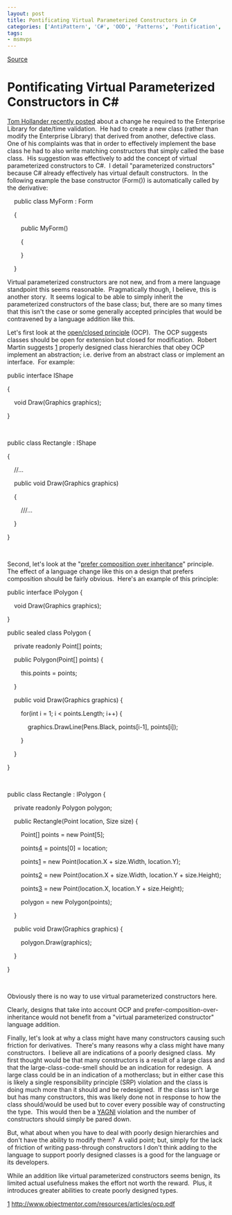 ```yaml
---
layout: post
title: Pontificating Virtual Parameterized Constructors in C#
categories: ['AntiPattern', 'C#', 'OOD', 'Patterns', 'Pontification', 'Software Development']
tags:
- msmvps
---
```

[Source](http://blogs.msmvps.com/peterritchie/2008/11/18/pontificating-virtual-parameterized-constructors-in-c/ "Permalink to Pontificating Virtual Parameterized Constructors in C#")

# Pontificating Virtual Parameterized Constructors in C#

[Tom Hollander recently posted][1] about a change he required to the Enterprise Library for date/time validation.  He had to create a new class (rather than modify the Enterprise Library) that derived from another, defective class.  One of his complaints was that in order to effectively implement the base class he had to also write matching constructors that simply called the base class.  His suggestion was effectively to add the concept of virtual parameterized constructors to C#.  I detail "parameterized constructors" because C# already effectively has virtual default constructors.  In the following example the base constructor (Form()) is automatically called by the derivative:

    public class MyForm : Form

    {

        public MyForm()

        {

        }

    }

Virtual parameterized constructors are not new, and from a mere language standpoint this seems reasonable.  Pragmatically though, I believe, this is another story.  It seems logical to be able to simply inherit the parameterized constructors of the base class; but, there are so many times that this isn't the case or some generally accepted principles that would be contravened by a language addition like this. 

Let's first look at the [open/closed principle][2] (OCP).  The OCP suggests classes should be open for extension but closed for modification.  Robert Martin suggests [1] properly designed class hierarchies that obey OCP implement an abstraction; i.e. derive from an abstract class or implement an interface.  For example: 

public interface IShape

{

    void Draw(Graphics graphics);

}

 

public class Rectangle : IShape

{

    //…

    public void Draw(Graphics graphics)

    {

        ///…

    }

}

 

Second, let's look at the "[prefer composition over inheritance][3]" principle.  The effect of a language change like this on a design that prefers composition should be fairly obvious.  Here's an example of this principle: 

public interface IPolygon {

    void Draw(Graphics graphics);

}

public sealed class Polygon {

    private readonly Point[] points;

    public Polygon(Point[] points) {

        this.points = points;

    }

    public void Draw(Graphics graphics) {

        for(int i = 1; i < points.Length; i++) {

            graphics.DrawLine(Pens.Black, points[i-1], points[i]);

        }

    }

}

 

public class Rectangle : IPolygon {

    private readonly Polygon polygon;

    public Rectangle(Point location, Size size) {

        Point[] points = new Point[5];

        points[4] = points[0] = location;

        points[1] = new Point(location.X + size.Width, location.Y);

        points[2] = new Point(location.X + size.Width, location.Y + size.Height);

        points[3] = new Point(location.X, location.Y + size.Height);

        polygon = new Polygon(points);

    }

    public void Draw(Graphics graphics) {

        polygon.Draw(graphics);

    }

}

 

Obviously there is no way to use virtual parameterized constructors here.

Clearly, designs that take into account OCP and prefer-composition-over-inheritance would not benefit from a "virtual parameterized constructor" language addition. 

Finally, let's look at why a class might have many constructors causing such friction for derivatives.  There's many reasons why a class might have many constructors.  I believe all are indications of a poorly designed class.  My first thought would be that many constructors is a result of a large class and that the large-class-code-smell should be an indication for redesign.  A large class could be in an indication of a motherclass; but in either case this is likely a single responsibility principle (SRP) violation and the class is doing much more than it should and be redesigned.  If the class isn't large but has many constructors, this was likely done not in response to how the class should/would be used but to cover every possible way of constructing the type.  This would then be a [YAGNI][4] violation and the number of constructors should simply be pared down. 

But, what about when you have to deal with poorly design hierarchies and don't have the ability to modify them?  A valid point; but, simply for the lack of friction of writing pass-through constructors I don't think adding to the language to support poorly designed classes is a good for the language or its developers. 

While an addition like virtual parameterized constructors seems benign, its limited actual usefulness makes the effort not worth the reward.  Plus, it introduces greater abilities to create poorly designed types. 

[1] <http://www.objectmentor.com/resources/articles/ocp.pdf>

[1]: http://blogs.msdn.com/tomholl/archive/2008/11/18/constructors-and-inheritance-why-is-this-still-so-painful.aspx
[2]: http://en.wikipedia.org/wiki/Open/closed_principle
[3]: http://www.ubookcase.com/book/Addison.Wesley/CPP.Coding.Standards.101.Rules.Guidelines.and.Best.Practices/0321113586/ch34lev1sec2.html
[4]: http://en.wikipedia.org/wiki/You_Ain't_Gonna_Need_It

